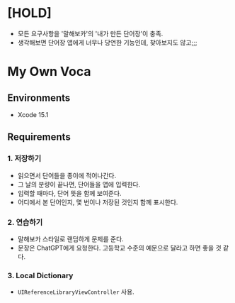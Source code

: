 # [HOLD] 
- 모든 요구사항을 '말해보카'의 '내가 만든 단어장'이 충족. 
- 생각해보면 단어장 앱에게 너무나 당연한 기능인데, 찾아보지도 않고;;;

# My Own Voca

## Environments
- Xcode 15.1

## Requirements

### 1. 저장하기
- 읽으면서 단어들을 종이에 적어나간다.
- 그 날의 분량이 끝나면, 단어들을 앱에 입력한다.
- 입력할 때마다, 단어 뜻을 함께 보여준다.
- 어디에서 본 단어인지, 몇 번이나 저장된 것인지 함께 표시한다.

### 2. 연습하기
- 말해보카 스타일로 랜덤하게 문제를 준다.
- 문장은 ChatGPT에게 요청한다. 고등학교 수준의 예문으로 달라고 하면 좋을 것 같다.

### 3. Local Dictionary
- `UIReferenceLibraryViewController` 사용.


